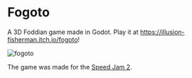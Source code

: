 # Fogoto
A 3D Foddian game made in Godot. Play it at https://illusion-fisherman.itch.io/fogoto!

![fogoto](https://github.com/henriquelalves/Fogoto/assets/7095429/dd21a81d-b252-43db-b15b-930d764bf72c)

The game was made for the [Speed Jam 2](https://itch.io/jam/speedjam2/rate/2176276).
